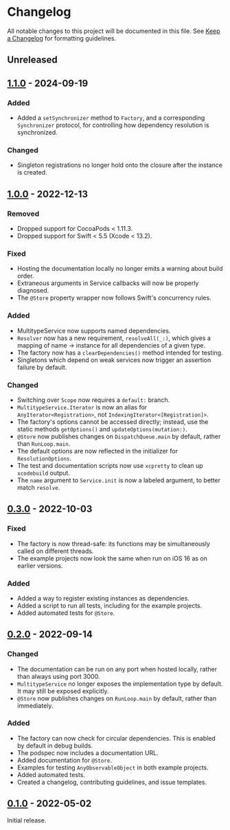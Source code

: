 # Changelog

All notable changes to this project will be documented in this file. See [Keep a Changelog] for
formatting guidelines.

## Unreleased

## [1.1.0] - 2024-09-19

### Added

- Added a `setSynchronizer` method to `Factory`, and a corresponding `Synchronizer` protocol, for
  controlling how dependency resolution is synchronized.

### Changed

- Singleton registrations no longer hold onto the closure after the instance is created.

## [1.0.0] - 2022-12-13

### Removed

- Dropped support for CocoaPods &lt; 1.11.3.
- Dropped support for Swift &lt; 5.5 (Xcode &lt; 13.2).

### Fixed

- Hosting the documentation locally no longer emits a warning about build order.
- Extraneous arguments in Service callbacks will now be properly diagnosed.
- The `@Store` property wrapper now follows Swift's concurrency rules.

### Added

- MultitypeService now supports named dependencies.
- `Resolver` now has a new requirement, `resolveAll(_:)`, which gives a mapping of name -> instance
  for all dependencies of a given type.
- The factory now has a `clearDependencies()` method intended for testing.
- Singletons which depend on weak services now trigger an assertion failure by default.

### Changed

- Switching over `Scope` now requires a `default:` branch.
- `MultitypeService.Iterator` is now an alias for `AnyIterator<Registration>`, not
  `IndexingIterator<[Registration]>`.
- The factory's options cannot be accessed directly; instead, use the static methods `getOptions()`
  and `updateOptions(mutation:)`.
- `@Store` now publishes changes on `DispatchQueue.main` by default, rather than `RunLoop.main`.
- The default options are now reflected in the initializer for `ResolutionOptions`.
- The test and documentation scripts now use `xcpretty` to clean up `xcodebuild` output.
- The `name` argument to `Service.init` is now a labeled argument, to better match `resolve`.

## [0.3.0] - 2022-10-03

### Fixed

- The factory is now thread-safe: its functions may be simultaneously called on different threads.
- The example projects now look the same when run on iOS 16 as on earlier versions.

### Added

- Added a way to register existing instances as dependencies.
- Added a script to run all tests, including for the example projects.
- Added automated tests for `@Store`.

## [0.2.0] - 2022-09-14

### Changed

- The documentation can be run on any port when hosted locally, rather than always using port 3000.
- `MultitypeService` no longer exposes the implementation type by default. It may still be exposed
  explicitly.
- `@Store` now publishes changes on `RunLoop.main` by default, rather than immediately.

### Added

- The factory can now check for circular dependencies. This is enabled by default in debug builds.
- The podspec now includes a documentation URL.
- Added documentation for `@Store`.
- Examples for testing `AnyObservableObject` in both example projects.
- Added automated tests.
- Created a changelog, contributing guidelines, and issue templates.

## [0.1.0] - 2022-05-02

Initial release.

[Keep a Changelog]: https://keepachangelog.com/en
[0.1.0]: https://github.com/Tiny-Home-Consulting/Dependiject/tree/0.1.0
[0.2.0]: https://github.com/Tiny-Home-Consulting/Dependiject/tree/0.2.0
[0.3.0]: https://github.com/Tiny-Home-Consulting/Dependiject/tree/0.3.0
[1.0.0]: https://github.com/Tiny-Home-Consulting/Dependiject/tree/1.0.0
[1.1.0]: https://github.com/Tiny-Home-Consulting/Dependiject/tree/1.0.0
